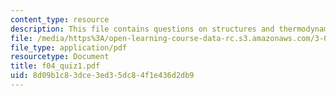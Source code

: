 ```yaml
---
content_type: resource
description: This file contains questions on structures and thermodynamics.
file: /media/https%3A/open-learning-course-data-rc.s3.amazonaws.com/3-012-fundamentals-of-materials-science-fall-2005/8d09b1c83dce3ed35dc84f1e436d2db9_f04_quiz1.pdf
file_type: application/pdf
resourcetype: Document
title: f04_quiz1.pdf
uid: 8d09b1c8-3dce-3ed3-5dc8-4f1e436d2db9
---
```

